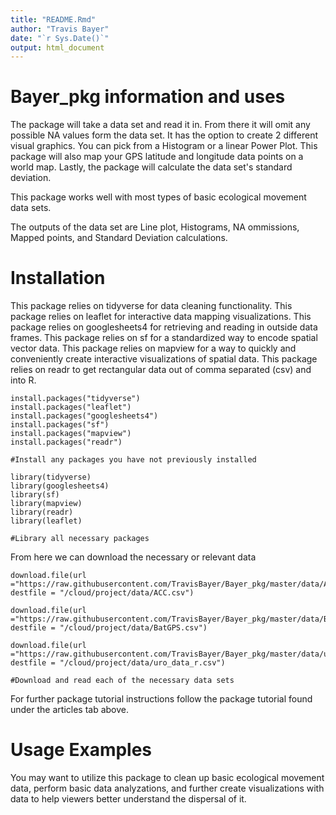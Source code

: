 ```yaml
---
title: "README.Rmd"
author: "Travis Bayer"
date: "`r Sys.Date()`"
output: html_document
---
```


# Bayer_pkg information and uses

The package will take a data set and read it in. From there it will omit any possible NA values form the data set. It has the option to create 2 different visual graphics. You can pick from a Histogram or a linear Power Plot. This package will also map your GPS latitude and longitude data points on a world map. Lastly, the package will calculate the data set's standard deviation.

This package works well with most types of basic ecological movement data sets.

The outputs of the data set are Line plot, Histograms, NA ommissions, Mapped points, and Standard Deviation calculations.

# Installation

This package relies on tidyverse for data cleaning functionality.
This package relies on leaflet for interactive data mapping visualizations.
This package relies on googlesheets4 for retrieving and reading in outside data frames.
This package relies on sf for a standardized way to encode spatial vector data.
This package relies on mapview for a way to quickly and conveniently create interactive visualizations of spatial data.
This package relies on readr to get rectangular data out of comma separated (csv) and into R.

```
install.packages("tidyverse")
install.packages("leaflet")
install.packages("googlesheets4")
install.packages("sf")
install.packages("mapview")
install.packages("readr")

#Install any packages you have not previously installed

library(tidyverse)
library(googlesheets4)
library(sf)
library(mapview)
library(readr)
library(leaflet)

#Library all necessary packages
```

From here we can download the necessary or relevant data

```
download.file(url ="https://raw.githubusercontent.com/TravisBayer/Bayer_pkg/master/data/ACC.csv", destfile = "/cloud/project/data/ACC.csv")

download.file(url ="https://raw.githubusercontent.com/TravisBayer/Bayer_pkg/master/data/BatGPS.csv", destfile = "/cloud/project/data/BatGPS.csv")

download.file(url ="https://raw.githubusercontent.com/TravisBayer/Bayer_pkg/master/data/uro_data_r.csv", destfile = "/cloud/project/data/uro_data_r.csv")

#Download and read each of the necessary data sets
```

For further package tutorial instructions follow the package tutorial found under the articles tab above.

# Usage Examples

You may want to utilize this package to clean up basic ecological movement data, perform basic data analyzations, and further create visualizations with data to help viewers better understand the dispersal of it.